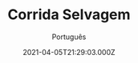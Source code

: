 ---
id: '8b2ff80a-89d0-4975-a084-3ef4fb0e1517'
type: 'movie' # Filme, Série, Anime
title: "Corrida Selvagem"
synopsis: ["O proprietário de uma fazenda de exploração agrícola, viúvo, trabalha com ex-prisioneiros, ajudando em sua reintegração no campo. Com essa missão, ele atrai para si o preconceito, a ganância, vaidade e a burocracia do sistema que não suporta sua benfeitoria.",
]
originalTitle: "Running Wild"
date: '2021-04-05T21:29:03.000Z'
update: '2021-04-05T21:29:03.000Z'
releaseDate: '2017-02-10T03:00:00.000Z'
imdb:
  rating: '5.9' # 8.5
  id: '' # tt0470752
duration: '1h 39m'
trailer:
  urls: [
    'mno4f6cMjFk',
  ]
tags: ['720p', '1080p', '720p']
genre: ['Drama'] #
quality: 'BluRay 720p | 1080p' # BluRay, WEB-DL, HDTV, WEB-DL4K, WEB-DLe
format: 'Mkv | Mp4' # MKV, MP4, TS
audio: 'Português, Inglês' # Dublado, Legendado, Dual Audio, Dub & Leg
subtitle: 'Português' # Português, inglês,
size: '1.18 GB | 1.44 GB | 2.13 GB' # 4.8 GB
audioQuality: 10
videoQuality: 10
directors: []
#  - name: 'Lana Wachowski'
#    image: ''
#  - name: 'Lilly Wachowski'
#    image: ''
cast: []
#  - name: 'Keanu Reeves'
#    image: ''
#    characterName: 'Neo'
writers: []
#  - name: ''
#    image: ''
maturityRating:
  age: '' # L , 10, 12, 14, 16, 18
  topics: [''] # Violence, Illegal drugs, Inappropriate Language, Legal Drugs, Sexual Content, Extreme Violence
###########################################
download:
  
  - url: 'magnet:?xt=urn:btih:e42f6b8ec231f6a28d208186603e0715d896a9ab&dn=Corrida%20Selvagem%202018%20%28720p%29'
    resolution: '720p' # 720p, 1080p, 4K,
    audio: 'Dual Áudio' # Dublado, Legendado, Dual Audio
    size: '' # 4.8 GB
    quality: '' # BluRay, WEB-DL
    format: '' # MKV
  - url: 'magnet:?xt=urn:btih:6020dee5b4fa5187189303d309ca9981191944d1&dn=Corrida%20Selvagem%202018%20%281080p%29'
    resolution: '1080p' # 720p, 1080p, 4K,
    audio: 'Dual Áudio' # Dublado, Legendado, Dual Audio
    size: '' # 4.8 GB
    quality: '' # BluRay, WEB-DL
    format: '' # MKV
  - url: 'magnet:?xt=urn:btih:d848447a5271bb8759b2de99f4a37f5f6be2cfe1&dn=Corrida%20Selvagem%202018%20%28720p%29%20DUBLADO'
    resolution: '720p' # 720p, 1080p, 4K,
    audio: 'Dublado' # Dublado, Legendado, Dual Audio
    size: '' # 4.8 GB
    quality: '' # BluRay, WEB-DL
    format: '' # MKV
images:
  cover: '/assets/movies/corrida-selvagem.jpg'
  background: '/assets/movies/'
---